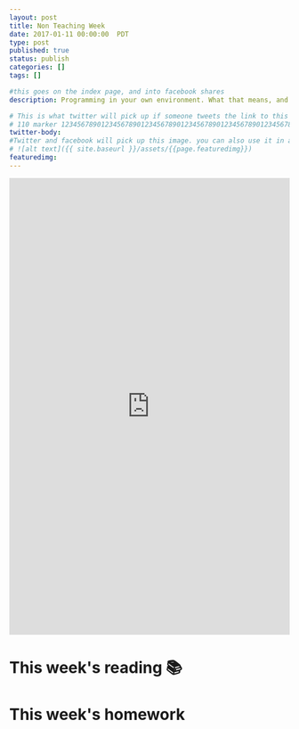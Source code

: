 ```yaml
---
layout: post
title: Non Teaching Week
date: 2017-01-11 00:00:00  PDT
type: post
published: true
status: publish
categories: []
tags: []

#this goes on the index page, and into facebook shares
description: Programming in your own environment. What that means, and how to get comfortable there.

# This is what twitter will pick up if someone tweets the link to this page
# 110 marker 1234567890123456789012345678901234567890123456789012345678901234567890123456789012345678901234567890123456789
twitter-body:
#Twitter and facebook will pick up this image. you can also use it in a post with:
# ![alt text]({{ site.baseurl }}/assets/{{page.featuredimg}})
featuredimg:
---
```


<style>
  iframe {
      width: 100%;
      height: 820px;
      border: 0;
  }
</style>

<iframe src="https://docs.google.com/presentation/d/1aWOs9MCDe_HCDj74BWNUbcsML34eK5SUoLwKxfS2uyQ/embed?start=false&loop=false&delayms=3000"></iframe>

# This week's reading :books:


# This week's homework
